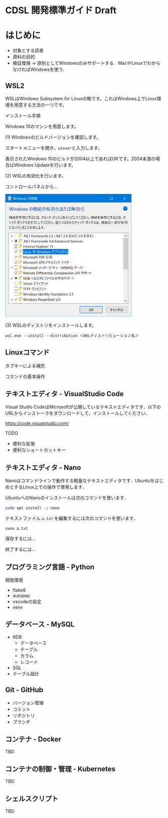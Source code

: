 # CDSL 開発標準ガイド Draft

# はじめに

- 対象とする読者
- 資料の目的
- 検証環境 -> 原則としてWindowsのみサポートする．MacやLinuxでわからなければWindowsを使う．

## WSL2

WSLはWindows Subsystem for Linuxの略です。これはWindows上でLinux環境を用意する方法の一つです。

インストール手順

Windows 10のマシンを用意します。

(1) Windowsのビルドバージョンを確認します。

スタートメニューを開き，`winver`と入力します。

表示されたWindows 10のビルドが2004以上であればOKです。2004未満の場合はWindows Updateを行います。

(2) WSLの有効化を行います。

コントロールパネルから...

<img src="images/wsl2.png" width="400">


(3) WSLのディストリをインストールします。

```
wsl.exe --install --distribution ＜WSLディストリビューション名＞
```

## Linuxコマンド

タブキーによる補完

コマンドの基本操作

## テキストエディタ - VisualStudio Code

Visual Studio CodeはMicrosoftが公開しているテキストエディタです．以下のURLからインストーラをダウンロードして，インストールしてください．

https://code.visualstudio.com/

TODO

- 便利な拡張
- 便利なショートカットキー

## テキストエディタ - Nano

Nanoはコマンドラインで動作する軽量なテキストエディタです．UbuntuをはじめとするLinux上での操作で使用します．

UbuntuへのNanoのインストールは次のコマンドを使います．

```bash
sudo apt install -y nano
```

テキストファイル `a.txt` を編集するには次のコマンドを使います．

```
nano a.txt
```

保存するには...

終了するには...

## プログラミング言語 - Python

開発環境

- flake8
- autopep
- vscodeの設定
- venv

## データベース - MySQL

- RDB
  - データベース
  - テーブル
  - カラム
  - レコード
- SQL
- テーブル設計

## Git - GitHub

- バージョン管理
- コミット
- リポジトリ
- ブランチ

## コンテナ - Docker

TBD

## コンテナの制御・管理 - Kubernetes

TBD

## シェルスクリプト

TBD
